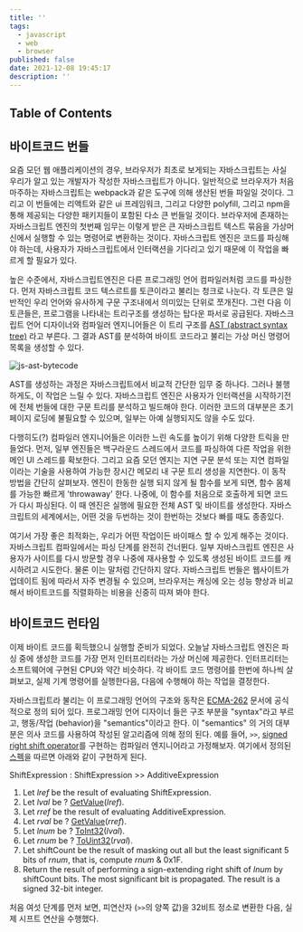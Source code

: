 ```yaml
---
title: ''
tags:
  - javascript
  - web  
  - browser
published: false
date: 2021-12-08 19:45:17
description: ''
---
```


## Table of Contents

## 바이트코드 번들

요즘 모던 웹 애플리케이션의 경우, 브라우저가 최초로 보게되는 자바스크립트는 사실 우리가 알고 있는 개발자가 작성한 자바스크립트가 아니다. 일반적으로 브라우저가 처음 마주하는 자바스크립트는 webpack과 같은 도구에 의해 생산된 번들 파일일 것이다. 그리고 이 번들에는 리액트와 같은 ui 프레임워크, 그리고 다양한 polyfill, 그리고 npm을 통해 제공되는 다양한 패키지들이 포함된 다소 큰 번들일 것이다. 브라우저에 존재하는 자바스크립트 엔진의 첫번째 임무는 이렇게 받은 큰 자바스크립트 텍스트 묶음을 가상머신에서 실행할 수 있는 명령어로 변환하는 것이다. 자바스크립트 엔진은 코드를 파싱해야 하는데, 사용자가 자바스크립트에서 인터랙션을 기다리고 있기 때문에 이 작업을 빠르게 할 필요가 있다.

높은 수준에서, 자바스크립트엔진은 다른 프로그래밍 언어 컴파일러처럼 코드를 파싱한다. 먼저 자바스크립트 코드 텍스르트를 토큰이라고 불리는 청크로 나눈다. 각 토큰은 일반적인 우리 언어와 유사하게 구문 구조내에서 의미있는 단위로 쪼개진다. 그런 다음 이 토큰들은, 프로그램을 나타내는 트리구조를 생성하는 탑다운 파서로 공급된다. 자바스크립트 언어 디자이너와 컴파일러 엔지니어들은 이 트리 구조를 [AST (abstract syntax tree)](https://gyujincho.github.io/2018-06-19/AST-for-JS-devlopers) 라고 부른다. 그 결과 AST를 분석하여 바이트 코드라고 불리는 가상 머신 명령어 목록을 생성할 수 있다.

![js-ast-bytecode](https://i0.wp.com/alistapart.com/wp-content/uploads/2018/11/fig1.png?w=960&ssl=1)

AST를 생성하는 과정은 자바스크립트에서 비교적 간단한 임무 중 하나다. 그러나 불행하게도, 이 작업은 느릴 수 있다. 자바스크립트 엔진은 사용자가 인터랙션을 시작하기전에 전체 번들에 대한 구문 트리를 분석하고 빌드해야 한다. 이러한 코드의 대부분은 초기 페이지 로딩에 불필요할 수 있으며, 일부는 아예 실행되지도 않을 수도 있다.

다행히도(?) 컴파일러 엔지니어들은 이러한 느린 속도를 높이기 위해 다양한 트릭을 만들었다. 먼저, 일부 엔진들은 백구라운드 스레드에서 코드를 파싱하여 다른 작업을 위한 메인 UI 스레드를 확보한다. 그리고 요즘 모던 엔지는 지연 구문 분석 또는 지연 컴파일이라는 기술을 사용하여 가능한 장시간 메모리 내 구문 트리 생성을 지연한다. 이 동작 방법을 간단히 살펴보자. 엔진이 한동한 실행 되지 않게 될 함수를 보게 되면, 함수 몸체를 가능한 빠르게 'throwaway' 한다. 나중에, 이 함수를 처음으로 호출하게 되면 코드가 다시 파싱된다. 이 때 엔진은 실행에 필요한 전체 AST 및 바이트를 생성한다. 자바스크립트의 세계에서는, 어떤 것을 두번하는 것이 한번하는 것보다 빠를 때도 종종있다.

여기서 가장 좋은 최적화는, 우리가 어떤 작업이든 바이패스 할 수 있게 해주는 것이다. 자바스크립트 컴파일에서는 파싱 단계를 완전히 건너뛴다. 일부 자바스크립트 엔진은 사용자가 사이트를 다시 방문할 경우 나중에 재사용할 수 있도록 생성된 바이트 코드를 캐시하려고 시도한다. 물론 이는 말처럼 간단하지 않다. 자바스크립트 번들은 웹사이트가 업데이트 됨에 따라서 자주 변경될 수 있으며, 브라우저는 캐싱에 오는 성능 향상과 비교해서 바이트코드를 직렬화하는 비용을 신중히 따져 봐야 한다.

## 바이트코드 런타임

이제 바이트 코드를 획득했으니 실행할 준비가 되었다. 오늘날 자바스크립트 엔진은 파싱 중에 생성한 코드를 가장 먼저 인터프리터라는 가상 머신에 제공한다. 인터프리터는 소프트웨어에 구현된 CPU와 약간 비슷하다. 각 바이트 코드 명령어를 한번에 하나씩 살펴보고, 실제 기계 명령어를 실행한다음, 다음에 수행해야 하는 작업을 결정한다.

자바스크립트라 불리는 이 프로그래밍 언어의 구조와 동작은 [ECMA-262](https://tc39.github.io/ecma262) 문서에 공식적으로 정의 되어 있다. 프로그래밍 언어 디자이너 들은 구조 부분을 "syntax"라고 부르고, 행동/작업 (behavior)을 "semantics"이라고 한다. 이 "semantics" 의 거의 대부분은 의사 코드를 사용하여 작성된 알고리즘에 의해 정의 된다. 예를 들어, `>>`, [signed right shift operator](https://developer.mozilla.org/en-US/docs/Web/JavaScript/Reference/Operators/Bitwise_Operators#%3E%3E_(Sign-propagating_right_shift))를 구현하는 컴파일러 엔지니어라고 가정해보자. 여기에서 정의된 [스펙](https://tc39.github.io/ecma262/#sec-signed-right-shift-operator-runtime-semantics-evaluation)을 따르면 아래와 같이 구현하게 된다.

ShiftExpression : ShiftExpression >> AdditiveExpression

1. Let *lref* be the result of evaluating ShiftExpression.
2. Let *lval* be ? [GetValue](https://tc39.github.io/ecma262/#sec-getvalue)(*lref*).
3. Let *rref* be the result of evaluating AdditiveExpression.
4. Let *rval* be ? [GetValue](https://tc39.github.io/ecma262/#sec-getvalue)(*rref*).
5. Let *lnum* be ? [ToInt32](https://tc39.github.io/ecma262/#sec-toint32)(*lval*).
6. Let *rnum* be ? [ToUint32](https://tc39.github.io/ecma262/#sec-touint32)(*rval*).
7. Let shiftCount be the result of masking out all but the least significant 5 bits of *rnum*, that is, compute *rnum* & 0x1F.
8. Return the result of performing a sign-extending right shift of *lnum* by shiftCount bits. The most significant bit is propagated. The result is a signed 32-bit integer.

처음 여섯 단계를 먼저 보면, 피연산자 (`>>`의 양쪽 값)을 32비트 정소로 변환한 다음, 실제 시프트 연산을 수행했다. 
